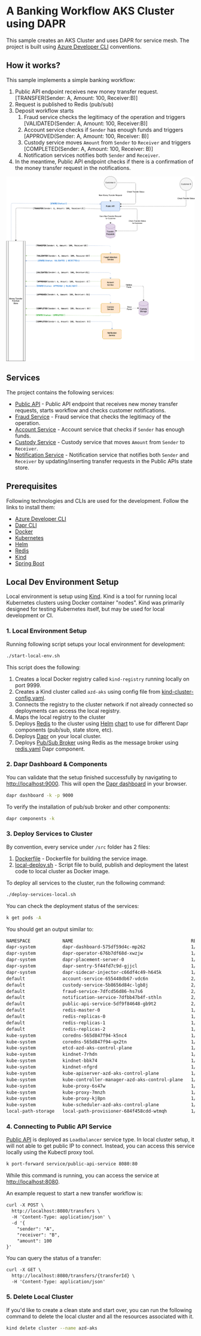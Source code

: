 # A Banking Workflow AKS Cluster using DAPR

This sample creates an AKS Cluster and uses DAPR for service mesh. The project is built using [Azure Developer CLI](https://learn.microsoft.com/en-us/azure/developer/azure-developer-cli/make-azd-compatible?pivots=azd-create) conventions.

## How it works?

This sample implements a simple banking workflow:

1. Public API endpoint receives new money transfer request. [TRANSFER(Sender: A, Amount: 100, Receiver:B)]
1. Request is published to Redis (pub/sub)
1. Deposit workflow starts
    1. Fraud service checks the legitimacy of the operation and triggers [VALIDATED(Sender: A, Amount: 100, Receiver:B)]
    1. Account service checks if `Sender` has enough funds and triggers [APPROVED(Sender: A, Amount: 100, Receiver: B)]
    1. Custody service moves `Amount` from `Sender` to `Receiver` and triggers [COMPLETED(Sender: A, Amount: 100, Receiver: B)]
    1. Notification services notifies both `Sender` and `Receiver`.
1. In the meantime, Public API endpoint checks if there is a confirmation of the money transfer request in the notifications.

![Workflow](/docs/flow.drawio.png)

## Services

The project contains the following services:

- [Public API](/src/public-api-service) - Public API endpoint that receives new money transfer requests, starts workflow and checks customer notifications.
- [Fraud Service](/src/fraud-service) - Fraud service that checks the legitimacy of the operation.
- [Account Service](/src/account-service) - Account service that checks if `Sender` has enough funds.
- [Custody Service](/src/custody-service) - Custody service that moves `Amount` from `Sender` to `Receiver`.
- [Notification Service](/src/notification-service) - Notification service that notifies both `Sender` and `Receiver` by updating/inserting transfer requests in the Public APIs state store.

## Prerequisites

Following technologies and CLIs are used for the development. Follow the links to install them:

- [Azure Developer CLI](https://learn.microsoft.com/en-us/azure/developer/azure-developer-cli/make-azd-compatible?pivots=azd-create)
- [Dapr CLI](https://docs.dapr.io/getting-started/install-dapr-cli/)
- [Docker](https://docs.docker.com/get-docker/)
- [Kubernetes](https://kubernetes.io/docs/tasks/tools/)
- [Helm](https://helm.sh/docs/intro/install/)
- [Redis](https://learn.microsoft.com/en-us/azure/azure-cache-for-redis/)
- [Kind](https://kind.sigs.k8s.io/docs/user/quick-start/)
- [Spring Boot](https://spring.io/projects/spring-boot)

## Local Dev Environment Setup

Local environment is setup using [Kind](https://kind.sigs.k8s.io/docs/user/quick-start/). Kind is a tool for running local Kubernetes clusters using Docker container "nodes". Kind was primarily designed for testing Kubernetes itself, but may be used for local development or CI.

### 1. Local Environment Setup

Running following script setups your local environment for development:

```bash
./start-local-env.sh
```

This script does the following:

1. Creates a local Docker registry called `kind-registry` running locally on port 9999.
1. Creates a Kind cluster called `azd-aks` using config file from [kind-cluster-config.yaml](/local/kind-cluster-config.yaml).
1. Connects the registry to the cluster network if not already connected so deployments can access the local registry.
1. Maps the local registry to the cluster
1. Deploys [Redis](https://learn.microsoft.com/en-us/azure/azure-cache-for-redis/) to the cluster using [Helm](https://helm.sh/docs/intro/quickstart/) [chart](https://bitnami.com/stack/redis/helm) to use for different Dapr components (pub/sub, state store, etc).
1. Deploys [Dapr](https://docs.dapr.io/operations/hosting/kubernetes/kubernetes-deploy/) on your local cluster.
1. Deploys [Pub/Sub Broker](https://docs.dapr.io/developing-applications/building-blocks/pubsub/pubsub-overview/) using Redis as the message broker using [redis.yaml](./local/components/redis.yaml) Dapr component.

### 2. Dapr Dashboard & Components

You can validate that the setup finished successfully by navigating to <http://localhost:9000>. This will open the [Dapr dashboard](/docs/dapr-dashboard.png) in your browser.

```bash
dapr dashboard -k -p 9000
```

To verify the installation of pub/sub broker and other components:

```bash
dapr components -k
```

### 3. Deploy Services to Cluster

By convention, every service under `/src` folder has 2 files:

1. [Dockerfile](/src/public-api-service/Dockerfile) - Dockerfile for building the service image.
1. [local-deploy.sh](/src/public-api-service/local-deploy.sh) - Script file to build, publish and deployment the latest code to local cluster as Docker image.

To deploy all services to the cluster, run the following command:

```bash
./deploy-services-local.sh
```

You can check the deployment status of the services:

```bash
k get pods -A
```

You should get an output similar to:

```bash
NAMESPACE            NAME                                            READY   STATUS    RESTARTS       AGE
dapr-system          dapr-dashboard-575df59d4c-mp262                 1/1     Running   0              172m
dapr-system          dapr-operator-676b7df68d-xwzjw                  1/1     Running   0              172m
dapr-system          dapr-placement-server-0                         1/1     Running   1 (171m ago)   172m
dapr-system          dapr-sentry-5f44fd7c9d-gjjcl                    1/1     Running   0              172m
dapr-system          dapr-sidecar-injector-c66df4c49-h645k           1/1     Running   0              172m
default              account-service-655448db67-vdc6n                2/2     Running   0              14m
default              custody-service-5b8656d84c-lgb8j                2/2     Running   0              13m
default              fraud-service-7dfcd56d86-hs7s6                  2/2     Running   0              15m
default              notification-service-7dfbb47b4f-sthln           2/2     Running   0              12m
default              public-api-service-5df9f84648-gb9t2             2/2     Running   0              15m
default              redis-master-0                                  1/1     Running   0              172m
default              redis-replicas-0                                1/1     Running   0              172m
default              redis-replicas-1                                1/1     Running   0              171m
default              redis-replicas-2                                1/1     Running   0              170m
kube-system          coredns-565d847f94-k5nc4                        1/1     Running   0              172m
kube-system          coredns-565d847f94-qx2tn                        1/1     Running   0              172m
kube-system          etcd-azd-aks-control-plane                      1/1     Running   0              172m
kube-system          kindnet-7rhdn                                   1/1     Running   0              172m
kube-system          kindnet-bbk74                                   1/1     Running   0              172m
kube-system          kindnet-nfgrd                                   1/1     Running   0              172m
kube-system          kube-apiserver-azd-aks-control-plane            1/1     Running   0              172m
kube-system          kube-controller-manager-azd-aks-control-plane   1/1     Running   0              172m
kube-system          kube-proxy-6s47w                                1/1     Running   0              172m
kube-system          kube-proxy-7mnzh                                1/1     Running   0              172m
kube-system          kube-proxy-kj8pn                                1/1     Running   0              172m
kube-system          kube-scheduler-azd-aks-control-plane            1/1     Running   0              172m
local-path-storage   local-path-provisioner-684f458cdd-wtmqh         1/1     Running   0              172m
```

### 4. Connecting to Public API Service

[Public API](/src/public-api-service) is deployed as `Loadbalancer` service type. In local cluster setup, it will not able to get public IP to connect.
Instead, you can access this service locally using the Kubectl proxy tool.

```bash
k port-forward service/public-api-service 8080:80
```

While this command is running, you can access the service at <http://localhost:8080>.

An example request to start a new transfer workflow is:

```curl
curl -X POST \
  http://localhost:8080/transfers \
  -H 'Content-Type: application/json' \
  -d '{
    "sender": "A",
    "receiver": "B",
    "amount": 100
}'
```

You can query the status of a transfer:

```curl
curl -X GET \
  http://localhost:8080/transfers/{transferId} \
  -H 'Content-Type: application/json'
```

### 5. Delete Local Cluster

If you'd like to create a clean state and start over, you can run the following command to delete the local cluster and all the resources associated with it.

```bash
kind delete cluster --name azd-aks
```
